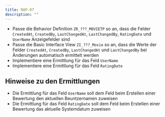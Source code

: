 ```yaml
---
title: RAP-07
description: ""
---
```


- Passe die Behavior Definition `ZR_???_MOVIETP` so an, dass die Felder `CreatedAt`, `CreatedBy`, `LastChangedAt`, `LastChangedBy`, `RatingDate` und `UserName` Anzeigefelder sind
- Passe die Basic Interface View `ZI_???_Movie` so an, dass die Werte der Felder `CreatedAt`, `CreatedBy`, `LastChangedAt` und `LastChangedBy` bei Änderungen automatisch ermittelt werden
- Implementiere eine Ermittlung für das Feld `UserName`
- Implementiere eine Ermittlung für das Feld `RatingDate`

## Hinweise zu den Ermittlungen

- Die Ermittlung für das Feld `UserName` soll dem Feld beim Erstellen einer Bewertung den aktuellen Beuntzernamen zuweisen
- Die Ermittlung für das Feld `RatingDate` soll dem Feld beim Erstellen einer Bewertung das aktuelle Systemdatum zuweisen
